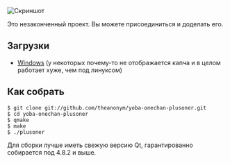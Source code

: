 ![Скриншот](https://github.com/theanonym/yoba-onechan-plusoner/raw/master/screenshot.png)

Это незаконченный проект. Вы можете присоединиться и доделать его.

## Загрузки
* [Windows](https://raw.github.com/theanonym/yoba-onechan-plusoner/master/windows.zip) (у некоторых почему-то не отображается капча и в целом работает хуже, чем под линуксом)

## Как собрать

    $ git clone git://github.com/theanonym/yoba-onechan-plusoner.git
    $ cd yoba-onechan-plusoner
    $ qmake
    $ make
    $ ./plusoner

Для сборки лучше иметь свежую версию Qt, гарантированно собирается под 4.8.2 и выше.
